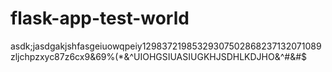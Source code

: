 # flask-app-test-world
asdk;jasdgakjshfasgeiuowqpeiy12983721985329307502868237132071089zljchpzxyc87z6cx9&amp;69%(*&amp;^UIOHGSIUASIUGKHJSDHLKDJHO&amp;^#&amp;#$
